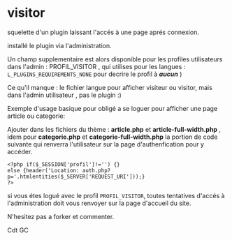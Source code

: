# visitor
squelette d'un plugin laissant l'accés à une page aprés connexion.

installé le plugin via l'administration.

Un champ supplementaire est alors disponible pour les profiles utilisateurs dans l'admin :  PROFIL_VISITOR , qui utilises pour les langues : `L_PLUGINS_REQUIREMENTS_NONE` pour decrire le profil à ***aucun***  )

Ce qu'il manque : le fichier langue pour afficher visiteur ou visitor, mais dans l'admin utilisateur , pas le plugin :)

Exemple d'usage basique pour obligé a se loguer pour afficher une page article ou categorie:

Ajouter dans les fichiers du thème : **article.php** et **article-full-width.php** , idem pour **categorie.php** et **categorie-full-width.php** la portion de code suivante qui renverra l'utilisateur sur la page d'authenfication pour y accéder.
```
<?php if($_SESSION['profil']!='') {}
else {header('Location: auth.php?p='.htmlentities($_SERVER['REQUEST_URI']));}
?>
``` 

si vous étes logué avec le profil `PROFIL_VISITOR`, toutes tentatives d'accés à l'administration doit vous renvoyer sur la page d'accueil du site.

N'hesitez pas a forker et commenter.

Cdt GC
